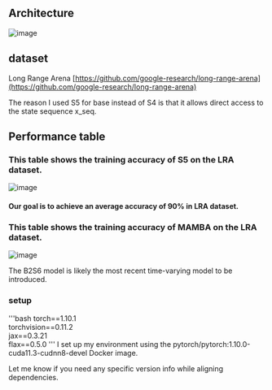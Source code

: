 
Architecture
--
![image](https://github.com/user-attachments/assets/022e6f43-c3f1-4044-b967-a928101c2953)


dataset
--
Long Range Arena [https://github.com/google-research/long-range-arena](https://github.com/google-research/long-range-arena)

The reason I used S5 for base instead of S4 is that it allows direct access to the state sequence x_seq.

Performance table
--
### This table shows the training accuracy of S5 on the LRA dataset.
![image](https://github.com/user-attachments/assets/fd281d52-c845-41d5-8457-e3ca0e126808)
#### Our goal is to achieve an average accuracy of 90% in LRA dataset.

### This table shows the training accuracy of MAMBA on the LRA dataset.
![image](https://github.com/user-attachments/assets/a6239082-0ecc-497d-a055-97af9d6d8504)

The B2S6 model is likely the most recent time-varying model to be introduced.

### setup
'''bash
torch==1.10.1  
torchvision==0.11.2  
jax==0.3.21  
flax==0.5.0
'''
I set up my environment using the pytorch/pytorch:1.10.0-cuda11.3-cudnn8-devel Docker image.  

Let me know if you need any specific version info while aligning dependencies.
